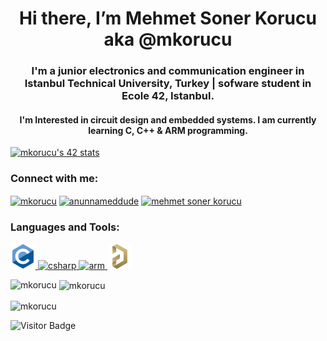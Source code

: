 <h1 align="center">Hi there, I’m Mehmet Soner Korucu aka @mkorucu</h1>
<h3 align="center">I'm a junior electronics and communication engineer in Istanbul Technical University, Turkey | sofware student in Ecole 42, Istanbul.</h3>
<h4 align="center">I'm Interested in circuit design and embedded systems. I am currently learning C, C++ & ARM programming.</h4>


[![mkorucu's 42 stats](https://badge42.vercel.app/api/v2/clei87tbh00060fle084fd3nf/stats?cursusId=21&coalitionId=227)](https://github.com/JaeSeoKim/badge42)

<h3 align="left">Connect with me:</h3>
<p align="left">
<a href="http://mehmetsonerkorucu.com" target="blank"><img align="center" src="https://static.wixstatic.com/media/f14254_5083ef63dd524f19890d00f265f2181e~mv2.png/v1/crop/x_0,y_273,w_960,h_267/fill/w_288,h_80,al_c,q_85,usm_0.66_1.00_0.01,enc_auto/logo.svg" alt="mkorucu" height="30" width="40" /></a>
<a href="https://www.instagram.com/anunnameddude/" target="blank"><img align="center" src="https://raw.githubusercontent.com/rahuldkjain/github-profile-readme-generator/master/src/images/icons/Social/instagram.svg" alt="anunnameddude" height="30" width="40" /></a>
<a href="https://www.linkedin.com/in/mehmet-soner-korucu-9064a3150" target="blank"><img align="center" src="https://raw.githubusercontent.com/rahuldkjain/github-profile-readme-generator/master/src/images/icons/Social/linked-in-alt.svg" alt="mehmet soner korucu" height="30" width="40" /></a>
</p>

<h3 align="left">Languages and Tools:</h3>
<p align="left"> <a href="https://www.cprogramming.com/" target="_blank" rel="noreferrer"> <img src="https://raw.githubusercontent.com/devicons/devicon/master/icons/c/c-original.svg" alt="c" width="40" height="40"/> </a> <a href="https://cplusplus.com" target="_blank" rel="noreferrer"> <img src="https://raw.githubusercontent.com/isocpp/logos/64ef037049f87ac74875dbe72695e59118b52186/cpp_logo.svg" alt="csharp" width="40" height="40"/> </a> <a href="https://www.arm.com" target="_blank" rel="noreferrer"> <img src="https://download.logo.wine/logo/Arm_Holdings/Arm_Holdings-Logo.wine.png" alt="arm" width="40" height="40"/> </a> <a href="https://www.altium.com" target="_blank" rel="noreferrer"> <img src="https://raw.githubusercontent.com/github/explore/7af95003139e68a3a54e382bb4f23a72836ef348/topics/altium-designer/altium-designer.png" alt="altium" width="40" height="40"/> </a> </p>

<p><img align="left" src="https://github-readme-stats.vercel.app/api/top-langs?username=mkorucu&show_icons=true&locale=en&layout=compact" alt="mkorucu" /></p>

<p>&nbsp;<img align="center" src="https://github-readme-stats.vercel.app/api?username=mkorucu&show_icons=true&locale=en" alt="mkorucu" /></p>

<p><img align="center" src="https://github-readme-streak-stats.herokuapp.com/?user=mkorucu&" alt="mkorucu" /></p>

![Visitor Badge](https://visitor-badge.laobi.icu/badge?page_id=mkorucu.mkorucu)
